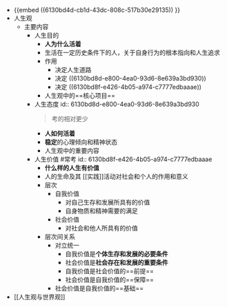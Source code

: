 - {{embed ((6130bd4d-cb1d-43dc-808c-517b30e29135)) }}
- 人生观
	- 主要内容
		- 人生目的
			- **人为什么活着**
			- 生活在一定历史条件下的人，关于自身行为的根本指向和人生追求
			- 作用
				- 决定人生道路
				- 决定 ((6130bd8d-e800-4ea0-93d6-8e639a3bd930))
				- 决定 ((6130bd8f-e426-4b05-a974-c7777edbaaae))
			- 人生观中的==核心项目==
		- 人生态度
		  id:: 6130bd8d-e800-4ea0-93d6-8e639a3bd930
		  > 考的相对更少
			- **人如何活着**
			- **稳定**的心理倾向和精神状态
			- 人生观中的重要内容
		- 人生价值 #常考
		  id:: 6130bd8f-e426-4b05-a974-c7777edbaaae
			- **什么样的人生有价值**
			- 人的生命及其 [[实践]]活动对社会和个人的作用和意义
			- 层次
				- 自我价值
					- 对自己生存和发展所具有的价值
					- 自身物质和精神需要的满足
				- 社会价值
					- 对社会和他人所具有的价值
			- 层次间关系
				- 对立统一
					- 自我价值是**个体生存和发展的必要条件**
					- 社会价值是**社会存在和发展的重要条件**
					- 自我价值是社会价值的==前提==
					- 社会价值是自我价值的==保障==
				- 社会价值是自我价值的==基础==
- [[人生观与世界观]]